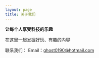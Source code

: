 ```yaml
---
layout: page
title: 关于我们
---
```


**让每个人享受科技的乐趣** 

在这里一起发掘好玩、有趣的内容

联系我们：
Email：ghost0190@hotmail.com
